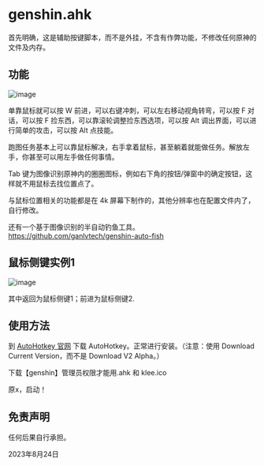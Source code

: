 # genshin.ahk

首先明确，这是辅助按键脚本，而不是外挂，不含有作弊功能，不修改任何原神的文件及内存。

## 功能

![image](https://github.com/misaka20002/genshin-impact-ahk/assets/40714502/41494c30-49da-476b-993c-2806f1312ac3)



单靠鼠标就可以按 W 前进，可以右键冲刺，可以左右移动视角转弯，可以按 F 对话，可以按 F 捡东西，可以靠滚轮调整捡东西选项，可以按 Alt 调出界面，可以进行简单的攻击，可以按 Alt 点技能。

跑图任务基本上可以靠鼠标解决，右手拿着鼠标，甚至躺着就能做任务。解放左手，你甚至可以用左手做任何事情。

Tab 键为图像识别原神内的圈圈图标，例如右下角的按钮/弹窗中的确定按钮，这样就不用鼠标去找位置点了。

与鼠标位置相关的功能都是在 4k 屏幕下制作的，其他分辨率也在配置文件内了，自行修改。

还有一个基于图像识别的半自动钓鱼工具。 <https://github.com/ganlvtech/genshin-auto-fish>

## 鼠标侧键实例1

![image](https://github.com/misaka20002/genshin-impact-ahk/assets/40714502/7755de0e-91cc-4dd1-9c7d-2322b34e3faa)

其中返回为鼠标侧键1；前进为鼠标侧键2.


## 使用方法

到 [AutoHotkey 官网](https://www.autohotkey.com/) 下载 AutoHotkey。正常进行安装。（注意：使用 Download Current Version，而不是 Download V2 Alpha。）

下载【genshin】管理员权限才能用.ahk 和 klee.ico

原x，启动！

## 免责声明

任何后果自行承担。

2023年8月24日
